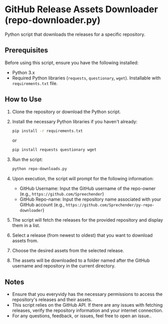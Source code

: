 # GitHub Release Assets Downloader (repo-downloader.py)

Python script that downloads the releases for a specific repository.

## Prerequisites

Before using this script, ensure you have the following installed:

- Python 3.x
- Required Python libraries (`requests`, `questionary`, `wget`). Installable with `requirements.txt` file.

## How to Use

1. Clone the repository or download the Python script.
2. Install the necessary Python libraries if you haven't already:

    ```bash
    pip install -r requirements.txt
    ```
    or
    ```bash
    pip install requests questionary wget
    ```

3. Run the script:

    ```bash
    python repo-downloads.py
    ```

4. Upon execution, the script will prompt for the following information:
    - GitHub Username: Input the GitHub username of the repo-owner (e.g., `https://github.com/Spreechender`)
    - GitHub Repo-name: Input the repository name associated with your GitHub account (e.g., `https://github.com/Sprechender/py-repo-downloader`)

5. The script will fetch the releases for the provided repository and display them in a list.
6. Select a release (from newest to oldest) that you want to download assets from.
7. Choose the desired assets from the selected release.
8. The assets will be downloaded to a folder named after the GitHub username and repository in the current directory.

## Notes

- Ensure that you everyvidy has the necessary permissions to access the repository's releases and their assets.
- This script relies on the GitHub API. If there are any issues with fetching releases, verify the repository information and your internet connection.
- For any questions, feedback, or issues, feel free to open an issue..
